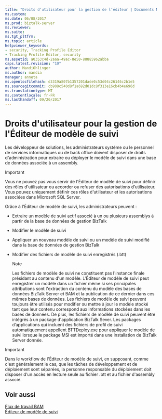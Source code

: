 ```yaml
---
title: "Droits d’utilisateur pour la gestion de l’éditeur | Documents Microsoft"
ms.custom: 
ms.date: 06/08/2017
ms.prod: biztalk-server
ms.reviewer: 
ms.suite: 
ms.tgt_pltfrm: 
ms.topic: article
helpviewer_keywords:
- security, Tracking Profile Editor
- Tracking Profile Editor, security
ms.assetid: a0353c4d-2aaa-49ac-8e50-88885962abba
caps.latest.revision: "10"
author: MandiOhlinger
ms.author: mandia
manager: anneta
ms.openlocfilehash: d3319a807b1357201dade0c53d04c26146c2b1e5
ms.sourcegitcommit: cb908c540d8f1a692d01dc8f313e16cb4b4e696d
ms.translationtype: MT
ms.contentlocale: fr-FR
ms.lasthandoff: 09/20/2017
---
```

# <a name="user-rights-for-managing-tpe"></a>Droits d'utilisateur pour la gestion de l'Éditeur de modèle de suivi
Les développeur de solutions, les administrateurs système ou le personnel de services informatiques ou de back office doivent disposer de droits d'administration pour extraire ou déployer le modèle de suivi dans une base de données associée à un assembly.  
  
> [!IMPORTANT]
>  Vous ne pouvez pas vous servir de l'Éditeur de modèle de suivi pour définir des rôles d'utilisateur ou accorder ou refuser des autorisations d'utilisateur. Vous pouvez uniquement définir ces rôles d'utilisateur et les autorisations associées dans Microsoft SQL Server.  
  
 Grâce à l'Éditeur de modèle de suivi, les administrateurs peuvent :  
  
-   Extraire un modèle de suivi actif associé à un ou plusieurs assemblys à partir de la base de données de gestion BizTalk  
  
-   Modifier le modèle de suivi  
  
-   Appliquer un nouveau modèle de suivi ou un modèle de suivi modifié dans la base de données de gestion BizTalk  
  
-   Modifier des fichiers de modèle de suivi enregistrés (.btt)  
  
    > [!NOTE]
    >  Les fichiers de modèle de suivi ne constituent pas l'instance finale présidant au contenu d'un modèle. L'Éditeur de modèle de suivi peut enregistrer un modèle dans un fichier même si ses principales attributions sont l'extraction du contenu du modèle des bases de données BizTalk Server et BAM et la publication de ce dernier dans ces mêmes bases de données. Les fichiers de modèle de suivi peuvent toujours être utilisés pour modifier ou mettre à jour le modèle stocké tant que leur contenu correspond aux informations stockées dans les bases de données. De plus, les fichiers de modèle de suivi peuvent être intégrés à un package d'application BizTalk Sever. Les packages d’applications qui incluent des fichiers de profil de suivi automatiquement appellent BTTDeploy.exe pour appliquer le modèle de suivi lorsque le package MSI est importé dans une installation de BizTalk Server donnée.  
  
> [!IMPORTANT]
>  Dans le workflow de l'Éditeur de modèle de suivi, en supposant, comme c'est généralement le cas, que les tâches de développement et de déploiement sont séparées, la personne responsable du déploiement doit disposer d'un accès en lecture seule au fichier .btt et au fichier d'assembly associé.  
  
## <a name="see-also"></a>Voir aussi  
 [Flux de travail BAM](../core/bam-workflow.md)   
 [Éditeur de modèle de suivi](../core/tracking-profile-editor.md)
